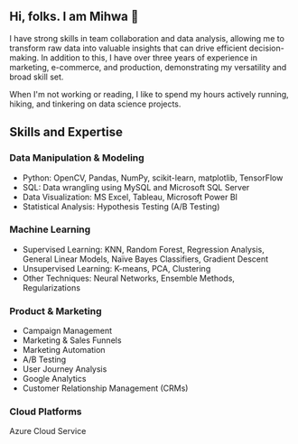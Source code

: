 ## Hi, folks. I am Mihwa 👋

I have strong skills in team collaboration and data analysis, allowing me to transform raw data into valuable insights that can drive efficient decision-making. In addition to this, I have over three years of experience in marketing, e-commerce, and production, demonstrating my versatility and broad skill set.

When I'm not working or reading, I like to spend my hours actively running, hiking, and tinkering on data science projects.

## Skills and Expertise
### Data Manipulation & Modeling
- Python: OpenCV, Pandas, NumPy, scikit-learn, matplotlib, TensorFlow
- SQL: Data wrangling using MySQL and Microsoft SQL Server
- Data Visualization: MS Excel, Tableau, Microsoft Power BI
- Statistical Analysis: Hypothesis Testing (A/B Testing)
### Machine Learning
- Supervised Learning: KNN, Random Forest, Regression Analysis, General Linear Models, Naïve Bayes Classifiers, Gradient Descent
- Unsupervised Learning: K-means, PCA, Clustering
- Other Techniques: Neural Networks, Ensemble Methods, Regularizations
### Product & Marketing
- Campaign Management
- Marketing & Sales Funnels
- Marketing Automation
- A/B Testing
- User Journey Analysis
- Google Analytics
- Customer Relationship Management (CRMs)
### Cloud Platforms
Azure Cloud Service
